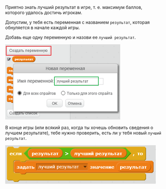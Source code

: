 Приятно знать лучший результат в игре, т. е. максимум баллов, которого удалось достичь игрокам.

Допустим, у тебя есть переменная с названием `результат`, которая обнуляется в начале каждой игры.

Добавь еще одну переменную и назови ее `лучший результат`.

![скриншот](images/make-high-score-variable.png)

В конце игры (или всякий раз, когда ты хочешь обновить сведения о лучшем результате), тебе нужно проверить, есть ли у тебя новый `лучший результат`.

![скриншот](images/check-for-high-score.png)